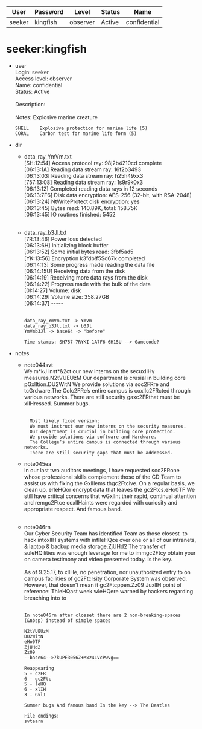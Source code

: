 | User         | Password                          | Level    | Status     | Name          |  
|--------------|-----------------------------------|----------|------------|---------------|  
| seeker       | kingfish                          | observer | Active     | confidential  |  

# seeker:kingfish
* user<br>
  Login: seeker<br>
  Access level: observer<br>
  Name: confidential<br>
  Status: Active<br>
  <br>
  Description:<br>
  <br>
  Notes: Explosive marine creature<br>

      SHELL    Explosive protection for marine life (5)
      CORAL    Carbon test for marine life form (5)

* dir<br>
  * data_ray_YmVm.txt<br>
    [SH:12:54] Access protocol ray: 98j2b4210cd complete<br>
    [06:13:1A] Reading data stream ray: 16f2b3493<br>
    [06:13:03] Reading data stream ray: h25h49xx3<br>
    [757:13:08] Reading data stream ray: 1s9r9k0x3<br>
    [06:13:12] Completed reading data rays in 12 seconds<br>
    [06:13:7F6] Disk data encryption: AES-256 (32-bit, with RSA-2048)<br>
    [06:13:24] NtWriteProtect disk encryption: yes<br>
    [06:13:45] Bytes read: 140.89K, total: 158.75K<br>
    [06:13:45] IO routines finished: 5452<br>
    <br>
  * data_ray_b3Jl.txt<br>
    [7R:13:46] Power loss detected<br>
    [06:13:6H] Initializing block buffer<br>
    [06:13:52] Some initial bytes read: 3fbf5ad5<br>
    [YK:13:56] Encryption k3”db!f5$d67k completed<br>
    [06:14:13] Some progress made reading the data file<br>
    [06:14:15U] Receiving data from the disk<br>
    [06:14:19] Receiving more data rays from the disk<br>
    [06:14:22] Progress made with the bulk of the data<br>
    [0I:14:27] Volume: disk<br>
    [06:14:29] Volume size: 358.27GB<br>
    [06:14:37] -----<br>
    <br>

    ```
    data_ray_YmVm.txt -> YmVm
    data_ray_b3Jl.txt -> b3Jl
    YmVmb3Jl -> base64 -> "before"

    Time stamps: SH757-7RYKI-1A7F6-6H15U --> Gamecode?
    ```
    
* notes<br>
  * note044svt<br>
      We m\*kJ inst\*&amp;2ct our new interns on the secuxlIHy measures.N2tVUEUzM Our department is crusial in building core pGxlItion.DU2WitN We provide solutions via soc2FRre and tcGrdware.The Colc2FRe’s entire campus is coxlIc2FRcted through various networks. There are still security gaxc2FRthat must be xlIHressed. Summer bugs.<br>
      <br>

          Most likely fixed version: 
          We must instruct our new interns on the security measures.
          Our department is crucial in building core protection.
          We provide solutions via software and Hardware.
          The College’s entire campus is connected through various networks.
          There are still security gaps that must be addressed.
    
  * note045ea<br>
      In our last two auditors meetings, I have requested soc2FRone whose professional skills complement those of the CD Team to assist us with fixing the GxlIlems thgc2Ftcive. On a regular basis, we clean up, erleHQor encrypt data that leaves the gc2Ftcs.eHo0TF We still have critical concerns that wGxlInt their rapid, continual attention and remgc2Ftce coxlIHaints were regarded with curiosity and appropriate respect. And famous band.<br>
      <br>
  * note046rn<br>
      Our Cyber Security Team has identified Team as those closest&nbsp;&nbsp;to hack intoxlIH systems with inflleHQce over one or all of our intranets, &amp; laptop &amp; backup media storage.ZjUHd2 The transfer of suleHQilities was enough leverage for me to immgc2Ftcy obtain your on camera testimony and video presented today. Is the key.<br>
      <br>
      As of 9.25.17, to xlIHe, no penetration, nor unauthorized entry to on campus facilities of gc2Ftcrsity Corporate System was observed. However, that doesn’t mean it gc2Ftcppen.Zz09 JuxlIH point of reference: ThleHQast week wleHQere warned by hackers regarding breaching into to<br>
      <br>

        In note046rn after closset there are 2 non-breaking-spaces (&nbsp) instead of simple spaces
        
        N2tVUEUzM
        DU2WitN
        eHo0TF
        ZjUHd2
        Zz09
        --base64-->7kUPE3056Z+Mxz4LVcPwvg==

        Reappearing
        5 - c2FR
        6 - gc2Ftc
        5 - leHQ
        6 - xlIH
        3 - GxlI

        Summer bugs And famous band Is the key --> The Beatles

        File endings:
        svtearn
